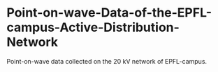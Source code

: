# Point-on-wave-Data-of-the-EPFL-campus-Active-Distribution-Network
Point-on-wave data collected on the 20 kV network of EPFL-campus.
